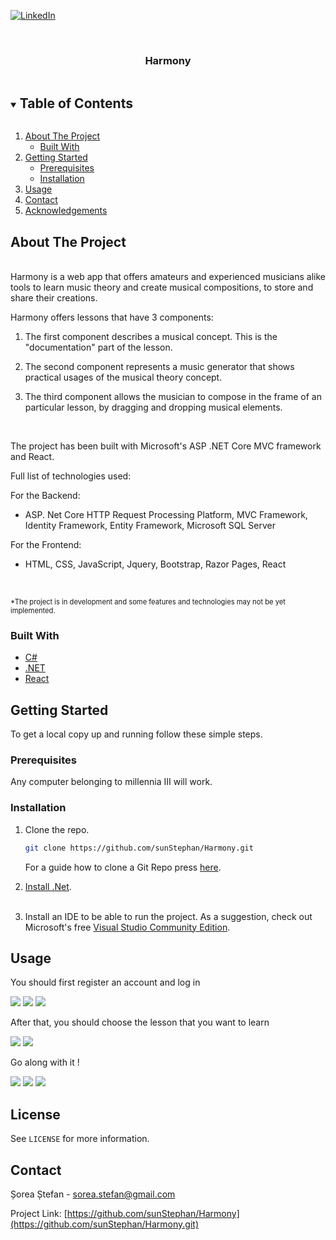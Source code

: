 <!--
*** To avoid retyping too much info. Do a search and replace for the following:
*** github_username, repo_name, twitter_handle, email, project_title, project_description
-->



<!-- PROJECT SHIELDS -->
<!--
*** I'm using markdown "reference style" links for readability.
*** Reference links are enclosed in brackets [ ] instead of parentheses ( ).
*** See the bottom of this document for the declaration of the reference variables
*** for contributors-url, forks-url, etc. This is an optional, concise syntax you may use.
*** https://www.markdownguide.org/basic-syntax/#reference-style-links
-->
[![LinkedIn][linkedin-shield]](https://www.linkedin.com/in/stefan-sorea-979a1b182/)



<!-- PROJECT LOGO -->
<br />
<p align="center">

[comment]: <> (  <a href="https://github.com/sunStephan/DungeonCrawler">)

[comment]: <> (    <img src="images/logo.png" alt="Logo" width="80" height="80">)

[comment]: <> (  </a>)

  <h3 align="center">Harmony</h3>


<!-- TABLE OF CONTENTS -->
<details open="open">
  <summary><h2 style="display: inline-block">Table of Contents</h2></summary>
  <ol>
    <li>
      <a href="#about-the-project">About The Project</a>
      <ul>
        <li><a href="#built-with">Built With</a></li>
      </ul>
    </li>
    <li>
      <a href="#getting-started">Getting Started</a>
      <ul>
        <li><a href="#prerequisites">Prerequisites</a></li>
        <li><a href="#installation">Installation</a></li>
      </ul>
    </li>
    <li><a href="#usage">Usage</a></li>
    <li><a href="#contact">Contact</a></li>
    <li><a href="#acknowledgements">Acknowledgements</a></li>
  </ol>
</details>



<!-- ABOUT THE PROJECT -->
## About The Project

<p align="left">
    <br />
    Harmony is a web app that offers amateurs and experienced musicians alike tools to learn music theory and create musical compositions, to store and share their creations.

   Harmony offers lessons that have 3 components:
1. The first component describes a musical concept. This is the "documentation" part of the lesson.

2. The second component represents a music generator that shows practical usages of the musical theory concept.
3. The third component allows the musician to compose in the frame of an particular lesson, by dragging and dropping musical elements.


<br/>

The project has been built with Microsoft's ASP .NET Core MVC framework and React.

Full list of technologies used:

For the Backend:

* ASP. Net Core HTTP Request Processing Platform, MVC Framework, Identity Framework, Entity Framework,  Microsoft SQL Server

For the Frontend:

* HTML, CSS, JavaScript, Jquery, Bootstrap, Razor Pages, React

<br/>


<span style= "font-size:0.8em; margin-top:-2px">*The project is in development and some features and technologies may not be yet implemented.</span>

</p>



### Built With

* [C#](https://en.wikipedia.org/wiki/C_Sharp_(programming_language))
* [.NET](https://en.wikipedia.org/wiki/.NET)
* [React](https://reactjs.org/)



<!-- GETTING STARTED -->
## Getting Started

To get a local copy up and running follow these simple steps.


### Prerequisites

Any computer belonging to millennia III will work.

### Installation

1. Clone the repo.
   ```sh
   git clone https://github.com/sunStephan/Harmony.git
   ```
    For a guide how to clone a Git Repo press [here](https://docs.github.com/en/github/creating-cloning-and-archiving-repositories/cloning-a-repository-from-github/cloning-a-repository).


2. [Install .Net](https://dotnet.microsoft.com/download).
<br/><br/>   
4. Install an IDE to be able to run the project. As a suggestion, check out Microsoft's free [Visual Studio Community Edition](https://visualstudio.microsoft.com/).


<!-- USAGE EXAMPLES -->
## Usage

You should first register an account and log in

![](readme_images/1.png)
![](readme_images/2.png)
![](readme_images/3.png)

After that, you should choose the lesson that you want to learn

![](readme_images/4.png)
![](readme_images/5.png)

Go along with it !

![](readme_images/6.png)
![](readme_images/7.png)
![](readme_images/8.png)

<!-- LICENSE -->
## License

See `LICENSE` for more information.

<!-- CONTACT -->
## Contact

Șorea Ștefan - [sorea.stefan@gmail.com](sorea.stefan@gmail.com)

Project Link: [https://github.com/sunStephan/Harmony](https://github.com/sunStephan/Harmony.git)



<!-- MARKDOWN LINKS & IMAGES -->
<!-- https://www.markdownguide.org/basic-syntax/#reference-style-links -->
[contributors-shield]: https://img.shields.io/github/contributors/github_username/repo.svg?style=for-the-badge
[contributors-url]: https://github.com/github_username/repo_name/graphs/contributors
[forks-shield]: https://img.shields.io/github/forks/github_username/repo.svg?style=for-the-badge
[forks-url]: https://github.com/github_username/repo_name/network/members
[stars-shield]: https://img.shields.io/github/stars/github_username/repo.svg?style=for-the-badge
[stars-url]: https://github.com/github_username/repo_name/stargazers
[issues-shield]: https://img.shields.io/github/issues/github_username/repo.svg?style=for-the-badge
[issues-url]: https://github.com/github_username/repo_name/issues
[license-shield]: https://img.shields.io/github/license/github_username/repo.svg?style=for-the-badge
[license-url]: https://github.com/github_username/repo_name/blob/master/LICENSE.txt
[linkedin-shield]: https://img.shields.io/badge/-LinkedIn-black.svg?style=for-the-badge&logo=linkedin&colorB=555
[linkedin-url]: https://linkedin.com/in/github_username
